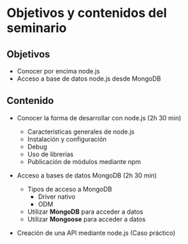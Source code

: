 # Objetivos y contenidos del seminario


## Objetivos
- Conocer por encima node.js
- Acceso a base de datos node.js desde MongoDB


## Contenido
- Conocer la forma de desarrollar con node.js (2h 30 min)
    - Características generales de node.js
    - Instalación y configuración
    - Debug
    - Uso de librerías
    - Publicación de módulos mediante npm
    
    
- Acceso a bases de datos MongoDB (2h 30 min)
    - Tipos de acceso a MongoDB
        - Driver nativo
        - ODM
    - Utilizar **MongoDB** para acceder a datos
    - Utilizar **Mongoose** para acceder a datos


- Creación de una API mediante node.js (Caso práctico)

